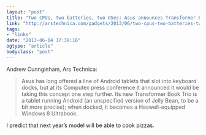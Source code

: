 ```yaml
---
layout: "post"
title: "Two CPUs, two batteries, two OSes: Asus announces Transformer Book Trio"
link: "http://arstechnica.com/gadgets/2013/06/two-cpus-two-batteries-two-oses-asus-announces-transformer-book-trio/"
tags: 
- "links"
date: "2013-06-04 17:39:16"
ogtype: "article"
bodyclass: "post"
---
```


<span style="color: #333333;">Andrew Cunnginham, Ars Technica:</span>

> Asus has long offered a line of Android tablets that slot into keyboard docks, but at its Computex press conference it announced it would be taking this concept one step further. Its new Transformer Book Trio is a tablet running Android (an unspecified version of Jelly Bean, to be a bit more precise); when docked, it becomes a Haswell-equipped Windows 8 Ultrabook.

I predict that next year’s model will be able to cook pizzas.
